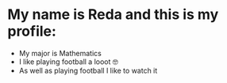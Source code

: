 # My name is Reda and this is my profile:

- My major is Mathematics
- I like playing football a looot 🤓
- As well as playing football I like to watch it
